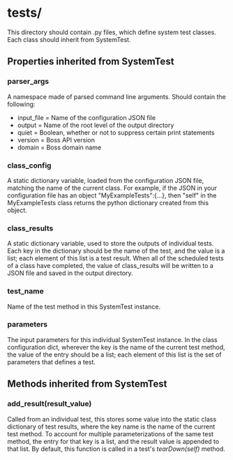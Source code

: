 # tests/

This directory should contain .py files, which define system test classes. Each class should inherit from SystemTest.

## Properties inherited from SystemTest
### parser_args
A namespace made of parsed command line arguments. Should contain the following:
* input_file = Name of the configuration JSON file
* output = Name of the root level of the output directory
* quiet = Boolean, whether or not to suppress certain print statements
* version = Boss API version
* domain = Boss domain name

### class_config
A static dictionary variable, loaded from the configuration JSON file, matching the name of the current class. For
example, if the JSON in your configuration file has an object "MyExampleTests":{...}, then "self" in the MyExampleTests
class returns the python dictionary created from this object.

### class_results
A static dictionary variable, used to store the outputs of individual tests. Each key in the dictionary should be the
name of the test, and the value is a list; each element of this list is a test result.
When all of the scheduled tests of a class have completed, the value of class_results will be written to a JSON file
and saved in the output directory.

### test_name
Name of the test method in this SystemTest instance.

### parameters
The input parameters for this individual SystemTest instance. In the class configuration dict, wherever the key is the
name of the current test method, the value of the entry should be a list; each element of this list is the set of
parameters that defines a test.

## Methods inherited from SystemTest
### add_result(result_value)
Called from an individual test, this stores some value into the static class dictionary of test results, where the key
name is the name of the current test method.  To account for multiple parameterizations of the same test method, the
entry for that key is a list, and the result value is appended to that list.
By default, this function is called in a test's *tearDown(self)* method.
